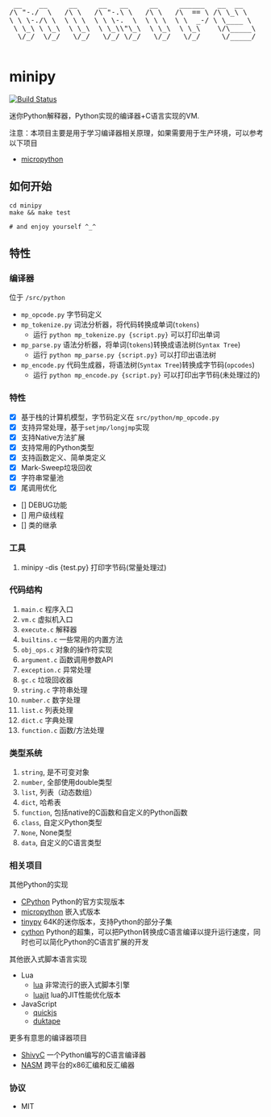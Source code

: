 <pre>

 __    __     __     __   __     __     ______   __  __    
/\ "-./  \   /\ \   /\ "-.\ \   /\ \   /\  == \ /\ \_\ \   
\ \ \-./\ \  \ \ \  \ \ \-.  \  \ \ \  \ \  _-/ \ \____ \  
 \ \_\ \ \_\  \ \_\  \ \_\\"\_\  \ \_\  \ \_\    \/\_____\ 
  \/_/  \/_/   \/_/   \/_/ \/_/   \/_/   \/_/     \/_____/ 
                                                           
</pre>

# minipy

[![Build Status](https://travis-ci.org/xupingmao/minipy.svg?branch=master)](https://travis-ci.org/xupingmao/minipy)

迷你Python解释器，Python实现的编译器+C语言实现的VM.

注意：本项目主要是用于学习编译器相关原理，如果需要用于生产环境，可以参考以下项目
- [micropython](https://github.com/micropython/micropython)

## 如何开始

```
cd minipy
make && make test

# and enjoy yourself ^_^
```

## 特性

### 编译器

位于 `/src/python`

- `mp_opcode.py` 字节码定义
- `mp_tokenize.py` 词法分析器，将代码转换成单词(`tokens`)
    - 运行 `python mp_tokenize.py {script.py}` 可以打印出单词
- `mp_parse.py` 语法分析器，将单词(`tokens`)转换成语法树(`Syntax Tree`)
    - 运行 `python mp_parse.py {script.py}` 可以打印出语法树
- `mp_encode.py` 代码生成器，将语法树(`Syntax Tree`)转换成字节码(`opcodes`)
    - 运行 `python mp_encode.py {script.py}` 可以打印出字节码(未处理过的)

### 特性
- [x] 基于栈的计算机模型，字节码定义在 `src/python/mp_opcode.py`
- [x] 支持异常处理，基于`setjmp/longjmp`实现
- [x] 支持Native方法扩展
- [x] 支持常用的Python类型
- [x] 支持函数定义、简单类定义
- [x] Mark-Sweep垃圾回收
- [x] 字符串常量池
- [x] 尾调用优化
- [] DEBUG功能
- [] 用户级线程
- [] 类的继承

### 工具
1. minipy -dis {test.py} 打印字节码(常量处理过)


### 代码结构
01. `main.c` 程序入口
02. `vm.c` 虚拟机入口
03. `execute.c` 解释器
04. `builtins.c` 一些常用的内置方法
05. `obj_ops.c` 对象的操作符实现
06. `argument.c` 函数调用参数API
07. `exception.c` 异常处理
08. `gc.c` 垃圾回收器
09. `string.c` 字符串处理
10. `number.c` 数字处理
11. `list.c`   列表处理
12. `dict.c`   字典处理
13. `function.c` 函数/方法处理

### 类型系统
1. `string`, 是不可变对象
2. `number`, 全部使用double类型
3. `list`, 列表（动态数组）
4. `dict`, 哈希表
5. `function`, 包括native的C函数和自定义的Python函数
6. `class`, 自定义Python类型
7. `None`, None类型
8. `data`, 自定义的C语言类型

### 相关项目

其他Python的实现
- [CPython](https://github.com/python/cpython) Python的官方实现版本
- [micropython](https://github.com/micropython/micropython) 嵌入式版本
- [tinypy](https://github.com/philhassey/tinypy) 64K的迷你版本，支持Python的部分子集
- [cython](https://github.com/cython/cython) Python的超集，可以把Python转换成C语言编译以提升运行速度，同时也可以简化Python的C语言扩展的开发

其他嵌入式脚本语言实现
- Lua
    - [lua](https://github.com/lua/lua) 非常流行的嵌入式脚本引擎
    - [luajit](https://github.com/LuaJIT/LuaJIT) lua的JIT性能优化版本
- JavaScript
    - [quickjs](https://github.com/bellard/quickjs)
    - [duktape](https://github.com/svaarala/duktape)

更多有意思的编译器项目
- [ShivyC](https://github.com/ShivamSarodia/ShivyC) 一个Python编写的C语言编译器
- [NASM](https://github.com/netwide-assembler/nasm) 跨平台的x86汇编和反汇编器

### 协议

- MIT
